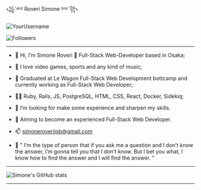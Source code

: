 ꧁༺ Roveri Simone ༻꧂

![YourUsername](https://img.shields.io/badge/Roveri91-007EC6?style=for-the-badge)

![Followers](https://img.shields.io/github/followers/Roveri91?style=social)

---

- 👋 Hi, I’m Simone Roveri :pizza: Full-Stack Web-Developer based in Osaka;
- 👀 I love video games, sports and any kind of music;
- 🌱 Graduated at Le Wagon Full-Stack Web Development bottcamp and currently working as Full-Stack Web Developer;
- :man_technologist: Ruby, Rails, JS, PostgreSQL, HTML, CSS, React, Docker, Sidekiq; 
- 💞️ I’m looking for make some experience and sharpen my skills.
- :goal_net: Aiming to become an experienced Full-Stack Web Developer.
- 📫 simoneroverijob@gmail.com


- :loudspeaker: " I’m the type of person that if you ask me a question and I don’t know the answer, 
  I’m gonna tell you that I don’t know. 
  But I bet you what, I know how to find the answer and I will find the answer. ”

---
 
![Simone's GitHub stats](https://github-readme-stats.vercel.app/api?username=Roveri91&show_icons=true&theme=panda)

---
